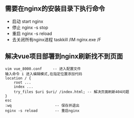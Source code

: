 ## 需要在nginx的安装目录下执行命令

* 启动 start nginx
* 停止 nginx -s stop
* 重启 nginx -s reload
* 去关闭所有nginx进程 taskkill /IM  nginx.exe  /F

## 解决vue项目部署到nginx刷新找不到页面
```
vim vue_8000.conf     -- 进入配置文件
输入命令 i 进入编辑模式,在指定位置添加代码
location / {
    root ...
    index ...
    try_files $uri $uri/ /index.html; -- 解决页面刷新404问题
}
esc
:wq                    -- 保存并退出
nginx -s reload        -- 重启nginx
```